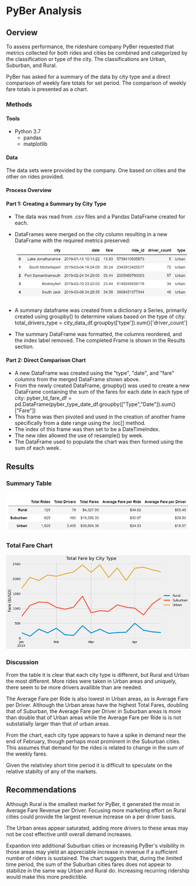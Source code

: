# PyBer Analysis

## Oerview

To assess performance, the rideshare company PyBer requested that metrics collected for both rides and cities be combined and categorized by the classification or type of the city. The classifications are Urban, Suburban, and Rural.

PyBer has asked for a summary of the data by city type and a direct comparison of weekly fare totals for set period. The comparison of weekly fare totals is presented as a chart.

### Methods

#### Tools
- Python 3.7
    - pandas
    - matplotlib
#### Data
The data sets were provided by the company. One based on cities and the other on rides provided.

#### Process Overview

#### Part 1: Creating a Summary by City Type

- The data was read from .csv files and a Pandas DataFrame created for each.
- DataFrames were merged on the city column resulting in a new DataFrame with the required metrics preserved:
![Merged DataFrame](/assets/merged_frame.png)
- A summary dataframe was created from a dictionary a Series, primarily created using groupby() to determine values based on the type of city:
    total_drivers_type = city_data_df.groupby(['type']).sum()['driver_count']

- The summary DataFrame was formatted, the columns reordered, and the index label removed. The completed Frame is shown in the Results section.

#### Part 2: Direct Comparison Chart

- A new DataFrame was created using the "type", "date", and "fare" columns from the merged DataFrame shown above.
- From the newly created DataFrame, groupby() was used to create a new DataFrame containing the sum of the fares for each date in each type of city:
        pyber_td_fare_df = pd.DataFrame(pyber_type_date_df.groupby(["Type","Date"]).sum()["Fare"])
- This frame was then pivoted and used in the creation of another frame specifically from a date range using the .loc[] method.
- The index of this frame was then set to be a DateTimeIndex.
- The new idex allowed the use of resample() by week.
- The DataFrame used to populate the chart was then formed using the sum of each week.

## Results

### Summary Table
![Summary Table](/assets/PyBer_Summary.png)

### Total Fare Chart

![Total Fare by City Type](/analysis/PyBer_fare_summary.png)

### Discussion

From the table it is clear that each city type is different, but Rural and Urban the most different. More rides were taken in Urban areas and uniquely, there seem to be more drivers availible than are needed. 

The Average Fare per Ride is also lowest in Urban areas, as is Average Fare per Driver. Although the Urban areas have the highest Total Fares, doubling that of Suburban, the Average Fare per Driver in Suburban areas is more than double that of Urban areas while the Average Fare per Ride is is not substatially larger than that of urban areas.

From the chart, each city type appears to have a spike in demand near the end of February, though perhaps most prominent in the Suburban cities. This assumes that demand for the rides is related to change in the sum of the weekly fares.

Given the relativley short time period it is difficult to speculate on the relative stabilty of any of the markets.

## Recommendations

Although Rural is the smallest market for PyBer, it generated the most in Average Fare Revenue per Driver. Focusing more marketing effort on Rural cities could provide the largest revenue increase on a per driver basis.

The Urban areas appear saturated, adding more drivers to these areas may not be cost effective until overall demand increases.

Expantion into additional Suburban cities or increasing PyBer's visibility in those areas may yield an appreciable increase in revenue if a sufficient number of riders is sustained. The chart suggests that, during the limited time period, the sum of the Suburban cities fares does not appear to stabilize in the same way Urban and Rural do. Increasing recurring ridership would make this more predictible.




